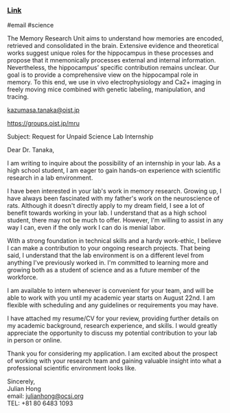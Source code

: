 ### [Link](https://www.oist.jp/research/research-units/mru) 
#email #science 

The Memory Research Unit aims to understand how memories are encoded, retrieved and consolidated in the brain. Extensive evidence and theoretical works suggest unique roles for the hippocampus in these processes and propose that it mnemonically processes external and internal information. Nevertheless, the hippocampus’ specific contribution remains unclear. Our goal is to provide a comprehensive view on the hippocampal role in memory. To this end, we use in vivo electrophysiology and Ca2+ imaging in freely moving mice combined with genetic labeling, manipulation, and tracing.

kazumasa.tanaka@oist.jp

https://groups.oist.jp/mru

Subject: Request for Unpaid Science Lab Internship

Dear Dr. Tanaka,

I am writing to inquire about the possibility of an internship in your lab. As a high school student, I am eager to gain hands-on experience with scientific research in a lab environment.  
  
I have been interested in your lab's work in memory research. Growing up, I have always been fascinated with my father's work on the neuroscience of rats. Although it doesn't directly apply to my dream field, I see a lot of benefit towards working in your lab. I understand that as a high school student, there may not be much to offer. However, I'm willing to assist in any way I can, even if the only work I can do is menial labor.

With a strong foundation in technical skills and a hardy work-ethic, I believe I can make a contribution to your ongoing research projects. That being said, I understand that the lab environment is on a different level from anything I've previously worked in. I'm committed to learning more and growing both as a student of science and as a future member of the workforce.
  
I am available to intern whenever is convenient for your team, and will be able to work with you until my academic year starts on August 22nd. I am flexible with scheduling and any guidelines or requirements you may have.  
  
I have attached my resume/CV for your review, providing further details on my academic background, research experience, and skills. I would greatly appreciate the opportunity to discuss my potential contribution to your lab in person or online.  
  
Thank you for considering my application. I am excited about the prospect of working with your research team and gaining valuable insight into what a professional scientific environment looks like.  
  
Sincerely,  
Julian Hong  
email: [julianhong@ocsi.org](mailto:julianhong@ocsi.org)  
TEL: +81 80 6483 1093